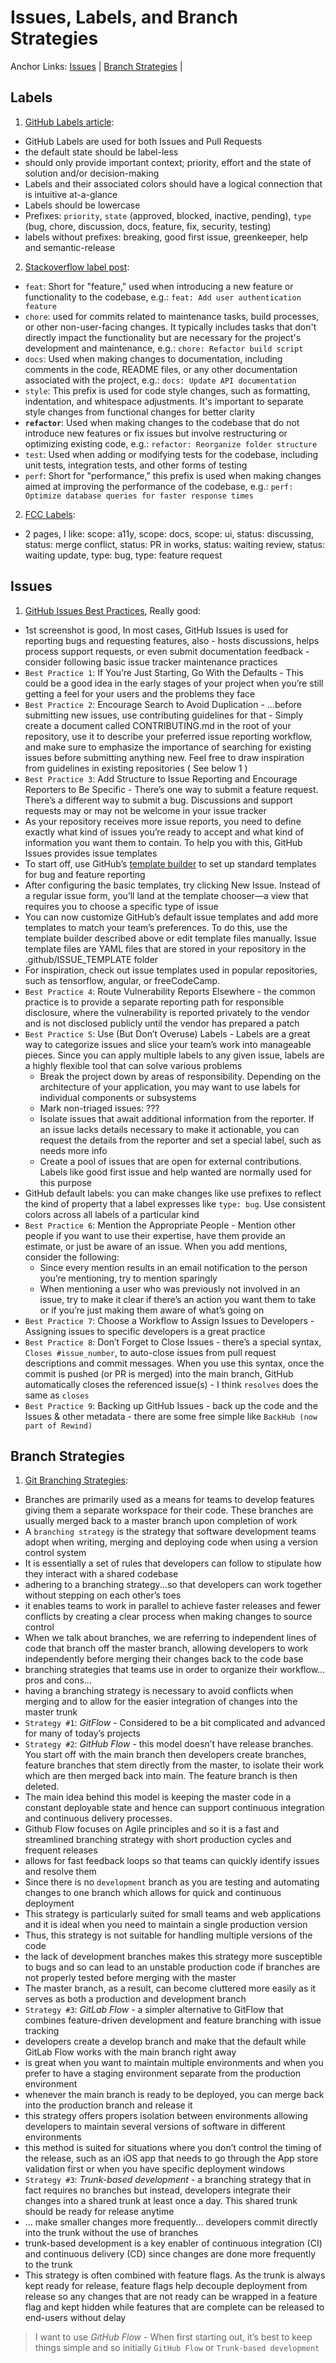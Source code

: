 # Issues, Labels, and Branch Strategies

Anchor Links: [Issues](#issues) | [Branch Strategies](#branch-strategies) |

## Labels

1. [GitHub Labels article](https://seantrane.com/posts/logical-colorful-github-labels-18230/):

- GitHub Labels are used for both Issues and Pull Requests
- the default state should be label-less
- should only provide important context; priority, effort and the state of solution and/or decision-making
- Labels and their associated colors should have a logical connection that is intuitive at-a-glance
- Labels should be lowercase
- Prefixes: `priority`, `state` (approved, blocked, inactive, pending), `type` (bug, chore, discussion, docs, feature, fix, security, testing)
- labels without prefixes: breaking, good first issue, greenkeeper, help and semantic-release

2. [Stackoverflow label post](https://stackoverflow.com/questions/26944762/when-to-use-chore-as-type-of-commit-message):

- `feat`: Short for "feature," used when introducing a new feature or functionality to the codebase, e.g.: `feat: Add user authentication feature`
- `chore`: used for commits related to maintenance tasks, build processes, or other non-user-facing changes. It typically includes tasks that don't directly impact the functionality but are necessary for the project's development and maintenance, e.g.: `chore: Refactor build script`
- `docs`: Used when making changes to documentation, including comments in the code, README files, or any other documentation associated with the project, e.g.: `docs: Update API documentation`
- `style`: This prefix is used for code style changes, such as formatting, indentation, and whitespace adjustments. It's important to separate style changes from functional changes for better clarity
- **`refactor`**: Used when making changes to the codebase that do not introduce new features or fix issues but involve restructuring or optimizing existing code, e.g.: `refactor: Reorganize folder structure`
- `test`: Used when adding or modifying tests for the codebase, including unit tests, integration tests, and other forms of testing
- `perf`: Short for "performance," this prefix is used when making changes aimed at improving the performance of the codebase, e.g.: `perf: Optimize database queries for faster response times`

2. [FCC Labels](https://github.com/freeCodeCamp/freeCodeCamp/labels):

- 2 pages, I like: scope: a11y, scope: docs, scope: ui, status: discussing, status: merge conflict, status: PR in works, status: waiting review, status: waiting update, type: bug, type: feature request

## Issues

1. [GitHub Issues Best Practices](https://rewind.com/blog/best-practices-for-using-github-issues/), Really good:

- 1st screenshot is good, In most cases, GitHub Issues is used for reporting bugs and requesting features, also - hosts discussions, helps process support requests, or even submit documentation feedback - consider following basic issue tracker maintenance practices
- `Best Practice 1`: If You’re Just Starting, Go With the Defaults - This could be a good idea in the early stages of your project when you’re still getting a feel for your users and the problems they face
- `Best Practice 2`: Encourage Search to Avoid Duplication - ...before submitting new issues, use contributing guidelines for that - Simply create a document called CONTRIBUTING.md in the root of your repository, use it to describe your preferred issue reporting workflow, and make sure to emphasize the importance of searching for existing issues before submitting anything new. Feel free to draw inspiration from guidelines in existing repositories ( See below 1 )
- `Best Practice 3`: Add Structure to Issue Reporting and Encourage Reporters to Be Specific - There’s one way to submit a feature request. There’s a different way to submit a bug. Discussions and support requests may or may not be welcome in your issue tracker
- As your repository receives more issue reports, you need to define exactly what kind of issues you’re ready to accept and what kind of information you want them to contain. To help you with this, GitHub Issues provides issue templates
- To start off, use GitHub’s [template builder](https://docs.github.com/en/communities/using-templates-to-encourage-useful-issues-and-pull-requests/configuring-issue-templates-for-your-repository) to set up standard templates for bug and feature reporting
- After configuring the basic templates, try clicking New Issue. Instead of a regular issue form, you’ll land at the template chooser—a view that requires you to choose a specific type of issue
- You can now customize GitHub’s default issue templates and add more templates to match your team’s preferences. To do this, use the template builder described above or edit template files manually. Issue template files are YAML files that are stored in your repository in the .github/ISSUE_TEMPLATE folder
- For inspiration, check out issue templates used in popular repositories, such as tensorflow, angular, or freeCodeCamp.
- `Best Practice 4`: Route Vulnerability Reports Elsewhere - the common practice is to provide a separate reporting path for responsible disclosure, where the vulnerability is reported privately to the vendor and is not disclosed publicly until the vendor has prepared a patch
- `Best Practice 5`: Use (But Don’t Overuse) Labels - Labels are a great way to categorize issues and slice your team’s work into manageable pieces. Since you can apply multiple labels to any given issue, labels are a highly flexible tool that can solve various problems
  - Break the project down by areas of responsibility. Depending on the architecture of your application, you may want to use labels for individual components or subsystems
  - Mark non-triaged issues: ???
  - Isolate issues that await additional information from the reporter. If an issue lacks details necessary to make it actionable, you can request the details from the reporter and set a special label, such as needs more info
  - Create a pool of issues that are open for external contributions. Labels like good first issue and help wanted are normally used for this purpose
- GitHub default labels: you can make changes like use prefixes to reflect the kind of property that a label expresses like `type: bug`. Use consistent colors across all labels of a particular kind
- `Best Practice 6`: Mention the Appropriate People - Mention other people if you want to use their expertise, have them provide an estimate, or just be aware of an issue. When you add mentions, consider the following:
  - Since every mention results in an email notification to the person you’re mentioning, try to mention sparingly
  - When mentioning a user who was previously not involved in an issue, try to make it clear if there’s an action you want them to take or if you’re just making them aware of what’s going on
- `Best Practice 7`: Choose a Workflow to Assign Issues to Developers - Assigning issues to specific developers is a great practice
- `Best Practice 8`: Don’t Forget to Close Issues - there’s a special syntax, `Closes #issue_number`, to auto-close issues from pull request descriptions and commit messages. When you use this syntax, once the commit is pushed (or PR is merged) into the main branch, GitHub automatically closes the referenced issue(s) - I think `resolves` does the same as `closes`
- `Best Practice 9`: Backing up GitHub Issues - back up the code and the Issues & other metadata - there are some free simple like `BackHub (now part of Rewind)`

## Branch Strategies

1. [Git Branching Strategies](https://www.abtasty.com/blog/git-branching-strategies/):

- Branches are primarily used as a means for teams to develop features giving them a separate workspace for their code. These branches are usually merged back to a master branch upon completion of work
- A `branching strategy` is the strategy that software development teams adopt when writing, merging and deploying code when using a version control system
- It is essentially a set of rules that developers can follow to stipulate how they interact with a shared codebase
- adhering to a branching strategy...so that developers can work together without stepping on each other’s toes
- it enables teams to work in parallel to achieve faster releases and fewer conflicts by creating a clear process when making changes to source control
- When we talk about branches, we are referring to independent lines of code that branch off the master branch, allowing developers to work independently before merging their changes back to the code base
- branching strategies that teams use in order to organize their workflow... pros and cons...
- having a branching strategy is necessary to avoid conflicts when merging and to allow for the easier integration of changes into the master trunk
- `Strategy #1`: _GitFlow_ - Considered to be a bit complicated and advanced for many of today’s projects
- `Strategy #2`: _GitHub Flow_ - this model doesn’t have release branches. You start off with the main branch then developers create branches, feature branches that stem directly from the master, to isolate their work which are then merged back into main. The feature branch is then deleted.
- The main idea behind this model is keeping the master code in a constant deployable state and hence can support continuous integration and continuous delivery processes.
- Github Flow focuses on Agile principles and so it is a fast and streamlined branching strategy with short production cycles and frequent releases
- allows for fast feedback loops so that teams can quickly identify issues and resolve them
- Since there is no `development` branch as you are testing and automating changes to one branch which allows for quick and continuous deployment
- This strategy is particularly suited for small teams and web applications and it is ideal when you need to maintain a single production version
- Thus, this strategy is not suitable for handling multiple versions of the code
- the lack of development branches makes this strategy more susceptible to bugs and so can lead to an unstable production code if branches are not properly tested before merging with the master
- The master branch, as a result, can become cluttered more easily as it serves as both a production and development branch
- `Strategy #3`: _GitLab Flow_ - a simpler alternative to GitFlow that combines feature-driven development and feature branching with issue tracking
- developers create a develop branch and make that the default while GitLab Flow works with the main branch right away
- is great when you want to maintain multiple environments and when you prefer to have a staging environment separate from the production environment
- whenever the main branch is ready to be deployed, you can merge back into the production branch and release it
- this strategy offers propers isolation between environments allowing developers to maintain several versions of software in different environments
- this method is suited for situations where you don’t control the timing of the release, such as an iOS app that needs to go through the App store validation first or when you have specific deployment windows
- `Strategy #3`: _Trunk-based development_ - a branching strategy that in fact requires no branches but instead, developers integrate their changes into a shared trunk at least once a day. This shared trunk should be ready for release anytime
- ... make smaller changes more frequently... developers commit directly into the trunk without the use of branches
- trunk-based development is a key enabler of continuous integration (CI) and continuous delivery (CD) since changes are done more frequently to the trunk
- This strategy is often combined with feature flags. As the trunk is always kept ready for release, feature flags help decouple deployment from release so any changes that are not ready can be wrapped in a feature flag and kept hidden while features that are complete can be released to end-users without delay

> I want to use _GitHub Flow_ - When first starting out, it’s best to keep things simple and so initially `GitHub Flow` or `Trunk-based development`
